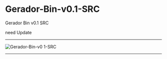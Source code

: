 # Gerador-Bin-v0.1-SRC
Gerador Bin v0.1 SRC

need Update 

** **

![Gerador-Bin-v0 1-SRC](https://user-images.githubusercontent.com/74623428/147857878-2dc99a47-4814-4e3d-812b-1a62e1542ed7.PNG)

** **
